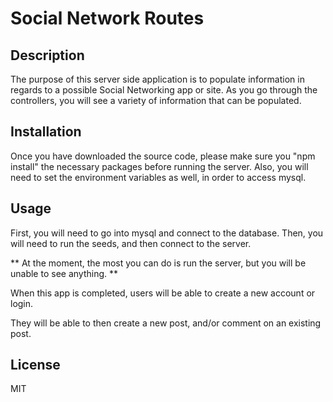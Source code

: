 # Social Network Routes

## Description

The purpose of this server side application is to populate information in regards to a possible Social Networking app or site. As you go through the controllers, you will see a variety of information that can be populated.

## Installation

Once you have downloaded the source code, please make sure you "npm install" the necessary packages before running the server. Also, you will need to set the environment variables as well, in order to access mysql.

## Usage

First, you will need to go into mysql and connect to the database.
Then, you will need to run the seeds, and then connect to the server. 

** At the moment, the most you can do is run the server, but you will be unable to see anything. **

When this app is completed, users will be able to create a new account or login. 

They will be able to then create a new post, and/or comment on an existing post. 

## License
MIT
